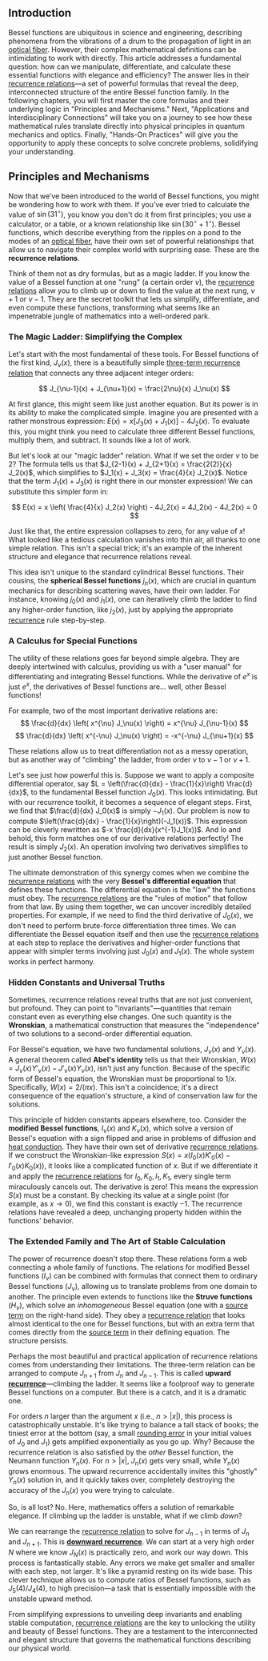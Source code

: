 ## Introduction
Bessel functions are ubiquitous in science and engineering, describing phenomena from the vibrations of a drum to the propagation of light in an [optical fiber](@article_id:273008). However, their complex mathematical definitions can be intimidating to work with directly. This article addresses a fundamental question: how can we manipulate, differentiate, and calculate these essential functions with elegance and efficiency? The answer lies in their [recurrence relations](@article_id:276118)—a set of powerful formulas that reveal the deep, interconnected structure of the entire Bessel function family. In the following chapters, you will first master the core formulas and their underlying logic in "Principles and Mechanisms." Next, "Applications and Interdisciplinary Connections" will take you on a journey to see how these mathematical rules translate directly into physical principles in quantum mechanics and optics. Finally, "Hands-On Practices" will give you the opportunity to apply these concepts to solve concrete problems, solidifying your understanding.

## Principles and Mechanisms

Now that we’ve been introduced to the world of Bessel functions, you might be wondering how to work with them. If you’ve ever tried to calculate the value of $\sin(31^\circ)$, you know you don't do it from first principles; you use a calculator, or a table, or a known relationship like $\sin(30^\circ+1^\circ)$. Bessel functions, which describe everything from the ripples on a pond to the modes of an [optical fiber](@article_id:273008), have their own set of powerful relationships that allow us to navigate their complex world with surprising ease. These are the **recurrence relations**.

Think of them not as dry formulas, but as a magic ladder. If you know the value of a Bessel function at one "rung" (a certain order $\nu$), the [recurrence relations](@article_id:276118) allow you to climb up or down to find the value at the next rung, $\nu+1$ or $\nu-1$. They are the secret toolkit that lets us simplify, differentiate, and even compute these functions, transforming what seems like an impenetrable jungle of mathematics into a well-ordered park.

### The Magic Ladder: Simplifying the Complex

Let's start with the most fundamental of these tools. For Bessel functions of the first kind, $J_\nu(x)$, there is a beautifully simple [three-term recurrence relation](@article_id:176351) that connects any three adjacent integer orders:

$$
J_{\nu-1}(x) + J_{\nu+1}(x) = \frac{2\nu}{x} J_\nu(x)
$$

At first glance, this might seem like just another equation. But its power is in its ability to make the complicated simple. Imagine you are presented with a rather monstrous expression: $E(x) = x[J_3(x) + J_1(x)] - 4J_2(x)$. To evaluate this, you might think you need to calculate three different Bessel functions, multiply them, and subtract. It sounds like a lot of work.

But let's look at our "magic ladder" relation. What if we set the order $\nu$ to be 2? The formula tells us that $J_{2-1}(x) + J_{2+1}(x) = \frac{2(2)}{x} J_2(x)$, which simplifies to $J_1(x) + J_3(x) = \frac{4}{x} J_2(x)$. Notice that the term $J_1(x) + J_3(x)$ is right there in our monster expression! We can substitute this simpler form in:

$$
E(x) = x \left( \frac{4}{x} J_2(x) \right) - 4J_2(x) = 4J_2(x) - 4J_2(x) = 0
$$

Just like that, the entire expression collapses to zero, for any value of $x$! What looked like a tedious calculation vanishes into thin air, all thanks to one simple relation. This isn't a special trick; it's an example of the inherent structure and elegance that recurrence relations reveal.

This idea isn't unique to the standard cylindrical Bessel functions. Their cousins, the **spherical Bessel functions** $j_n(x)$, which are crucial in quantum mechanics for describing scattering waves, have their own ladder. For instance, knowing $j_0(x)$ and $j_1(x)$, one can iteratively climb the ladder to find any higher-order function, like $j_2(x)$, just by applying the appropriate [recurrence](@article_id:260818) rule step-by-step.

### A Calculus for Special Functions

The utility of these relations goes far beyond simple algebra. They are deeply intertwined with calculus, providing us with a "user manual" for differentiating and integrating Bessel functions. While the derivative of $e^x$ is just $e^x$, the derivatives of Bessel functions are... well, other Bessel functions!

For example, two of the most important derivative relations are:
$$
\frac{d}{dx} \left( x^{\nu} J_\nu(x) \right) = x^{\nu} J_{\nu-1}(x)
$$
$$
\frac{d}{dx} \left( x^{-\nu} J_\nu(x) \right) = -x^{-\nu} J_{\nu+1}(x)
$$

These relations allow us to treat differentiation not as a messy operation, but as another way of "climbing" the ladder, from order $\nu$ to $\nu-1$ or $\nu+1$.

Let's see just how powerful this is. Suppose we want to apply a composite differential operator, say $L = \left(\frac{d}{dx} - \frac{1}{x}\right) \frac{d}{dx}$, to the fundamental Bessel function $J_0(x)$. This looks intimidating. But with our recurrence toolkit, it becomes a sequence of elegant steps. First, we find that $\frac{d}{dx} J_0(x)$ is simply $-J_1(x)$. Our problem is now to compute $\left(\frac{d}{dx} - \frac{1}{x}\right)(-J_1(x))$. This expression can be cleverly rewritten as $-x \frac{d}{dx}(x^{-1}J_1(x))$. And lo and behold, this form matches one of our derivative relations perfectly! The result is simply $J_2(x)$. An operation involving two derivatives simplifies to just another Bessel function.

The ultimate demonstration of this synergy comes when we combine the [recurrence relations](@article_id:276118) with the very **Bessel's differential equation** that defines these functions. The differential equation is the "law" the functions must obey. The [recurrence relations](@article_id:276118) are the "rules of motion" that follow from that law. By using them together, we can uncover incredibly detailed properties. For example, if we need to find the third derivative of $J_0(x)$, we don't need to perform brute-force differentiation three times. We can differentiate the Bessel equation itself and then use the [recurrence relations](@article_id:276118) at each step to replace the derivatives and higher-order functions that appear with simpler terms involving just $J_0(x)$ and $J_1(x)$. The whole system works in perfect harmony.

### Hidden Constants and Universal Truths

Sometimes, recurrence relations reveal truths that are not just convenient, but profound. They can point to "invariants"—quantities that remain constant even as everything else changes. One such quantity is the **Wronskian**, a mathematical construction that measures the "independence" of two solutions to a second-order differential equation.

For Bessel's equation, we have two fundamental solutions, $J_\nu(x)$ and $Y_\nu(x)$. A general theorem called **Abel's identity** tells us that their Wronskian, $W(x) = J_\nu(x)Y'_\nu(x) - J'_\nu(x)Y_\nu(x)$, isn't just any function. Because of the specific form of Bessel's equation, the Wronskian must be proportional to $1/x$. Specifically, $W(x) = 2/(\pi x)$. This isn't a coincidence; it's a direct consequence of the equation's structure, a kind of conservation law for the solutions.

This principle of hidden constants appears elsewhere, too. Consider the **modified Bessel functions**, $I_\nu(x)$ and $K_\nu(x)$, which solve a version of Bessel's equation with a sign flipped and arise in problems of diffusion and [heat conduction](@article_id:143015). They have their own set of derivative [recurrence relations](@article_id:276118). If we construct the Wronskian-like expression $S(x) = x(I_0(x)K'_0(x) - I'_0(x)K_0(x))$, it looks like a complicated function of $x$. But if we differentiate it and apply the [recurrence relations](@article_id:276118) for $I_0, K_0, I_1, K_1$, every single term miraculously cancels out. The derivative is zero! This means the expression $S(x)$ must be a constant. By checking its value at a single point (for example, as $x \to 0$), we find this constant is exactly $-1$. The recurrence relations have revealed a deep, unchanging property hidden within the functions' behavior.

### The Extended Family and The Art of Stable Calculation

The power of recurrence doesn't stop there. These relations form a web connecting a whole family of functions. The relations for modified Bessel functions ($I_\nu$) can be combined with formulas that connect them to ordinary Bessel functions ($J_\nu$), allowing us to translate problems from one domain to another. The principle even extends to functions like the **Struve functions** ($H_\nu$), which solve an *inhomogeneous* Bessel equation (one with a [source term](@article_id:268617) on the right-hand side). They obey a [recurrence relation](@article_id:140545) that looks almost identical to the one for Bessel functions, but with an extra term that comes directly from the [source term](@article_id:268617) in their defining equation. The structure persists.

Perhaps the most beautiful and practical application of recurrence relations comes from understanding their limitations. The three-term relation can be arranged to compute $J_{n+1}$ from $J_n$ and $J_{n-1}$. This is called **upward [recurrence](@article_id:260818)**—climbing the ladder. It seems like a foolproof way to generate Bessel functions on a computer. But there is a catch, and it is a dramatic one.

For orders $n$ larger than the argument $x$ (i.e., $n \gt |x|$), this process is catastrophically unstable. It's like trying to balance a tall stack of books; the tiniest error at the bottom (say, a small [rounding error](@article_id:171597) in your initial values of $J_0$ and $J_1$) gets amplified exponentially as you go up. Why? Because the recurrence relation is also satisfied by the *other* Bessel function, the Neumann function $Y_n(x)$. For $n \gt |x|$, $J_n(x)$ gets very small, while $Y_n(x)$ grows enormous. The upward recurrence accidentally invites this "ghostly" $Y_n(x)$ solution in, and it quickly takes over, completely destroying the accuracy of the $J_n(x)$ you were trying to calculate.

So, is all lost? No. Here, mathematics offers a solution of remarkable elegance. If climbing up the ladder is unstable, what if we climb *down*?

We can rearrange the [recurrence relation](@article_id:140545) to solve for $J_{n-1}$ in terms of $J_n$ and $J_{n+1}$. This is **[downward recurrence](@article_id:191762)**. We can start at a very high order $N$ where we know $J_N(x)$ is practically zero, and work our way down. This process is fantastically stable. Any errors we make get smaller and smaller with each step, not larger. It's like a pyramid resting on its wide base. This clever technique allows us to compute ratios of Bessel functions, such as $J_5(4)/J_4(4)$, to high precision—a task that is essentially impossible with the unstable upward method.

From simplifying expressions to unveiling deep invariants and enabling stable computation, [recurrence relations](@article_id:276118) are the key to unlocking the utility and beauty of Bessel functions. They are a testament to the interconnected and elegant structure that governs the mathematical functions describing our physical world.